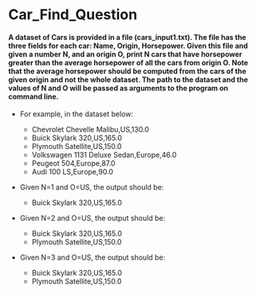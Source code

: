 # Car_Find_Question

#### A dataset of Cars is provided in a file (cars_input1.txt). The file has the three fields for each car: Name, Origin, Horsepower. Given this file and given a number N, and an origin O, print N cars that have horsepower greater than the average horsepower of all the cars from origin O. Note that the average horsepower should be computed from the cars of the given origin and not the whole dataset. The path to the dataset and the values of N and O will be passed as arguments to the program on command line.

- For example, in the dataset below:
   - Chevrolet Chevelle Malibu,US,130.0
   - Buick Skylark 320,US,165.0
   - Plymouth Satellite,US,150.0
   - Volkswagen 1131 Deluxe Sedan,Europe,46.0
   - Peugeot 504,Europe,87.0
   - Audi 100 LS,Europe,90.0

- Given N=1 and O=US, the output should be: 
  - Buick Skylark 320,US,165.0
- Given N=2 and O=US, the output should be: 
  - Buick Skylark 320,US,165.0
  - Plymouth Satellite,US,150.0
- Given N=3 and O=US, the output should be:
  - Buick Skylark 320,US,165.0
  - Plymouth Satellite,US,150.0
